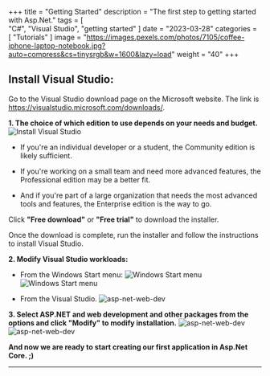 +++
title = "Getting Started"
description = "The first step to getting started with Asp.Net."
tags = [  
    "C#",
    "Visual Studio",
    "getting started"
]
date = "2023-03-28"
categories = [
    "Tutorials"
]
image = "https://images.pexels.com/photos/7105/coffee-iphone-laptop-notebook.jpg?auto=compress&cs=tinysrgb&w=1600&lazy=load"
weight = "40"
+++

## Install Visual Studio:

Go to the Visual Studio download page on the Microsoft website. The link is https://visualstudio.microsoft.com/downloads/.

**1. The choice of which edition to use depends on your needs and budget.**
![Install Visual Studio](/IncubatorBlog.io/images/getting_started/install_visual_studio.png)

- If you're an individual developer or a student, the Community edition is likely sufficient. 

- If you're working on a small team and need more advanced features, the Professional edition may be a better fit. 

- And if you're part of a large organization that needs the most advanced tools and features, the Enterprise edition is the way to go.

Click **"Free download"** or **"Free trial"** to download the installer. 


Once the download is complete, run the installer and follow the instructions to install Visual Studio.

**2. Modify Visual Studio workloads:**
- From the Windows Start menu:
![Windows Start menu](/IncubatorBlog.io/images/getting_started/windows_start_menu.png)
![Windows Start menu](/IncubatorBlog.io/images/getting_started/modify.png)

- From the Visual Studio.
![asp-net-web-dev](/IncubatorBlog.io/images/getting_started/get_tools_and_features.png)

**3. Select ASP.NET and web development and other packages from the options and click "Modify" to modify installation.**
![asp-net-web-dev](/IncubatorBlog.io/images/getting_started/select1.png)
![asp-net-web-dev](/IncubatorBlog.io/images/getting_started/select2.png)

**And now we are ready to start creating our first application in Asp.Net Core. ;)**

---
